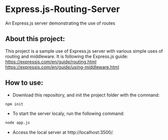 # Express.js-Routing-Server
An Express.js server demonstrating the use of routes

## About this project:
This project is a sample use of Express.js server with various simple uses of routing and middleware.
It is following the Express.js guide:
https://expressjs.com/en/guide/routing.html
https://expressjs.com/en/guide/using-middleware.html

## How to use:
* Download this repository, and init the project folder with the command:
```bash
npm init
```

* To start the server localy, run the following command:
```bash
node app.js
```
* Access the local server at http://localhost:3500/.


